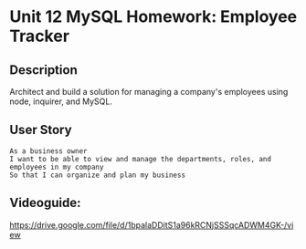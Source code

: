 # Unit 12 MySQL Homework: Employee Tracker

## Description

Architect and build a solution for managing a company's employees using node, inquirer, and MySQL.


## User Story

```
As a business owner
I want to be able to view and manage the departments, roles, and employees in my company
So that I can organize and plan my business
```

## Videoguide:

https://drive.google.com/file/d/1bpalaDDitS1a96kRCNjSSSqcADWM4GK-/view
